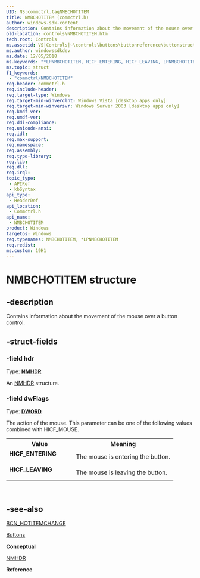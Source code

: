 ```yaml
---
UID: NS:commctrl.tagNMBCHOTITEM
title: NMBCHOTITEM (commctrl.h)
author: windows-sdk-content
description: Contains information about the movement of the mouse over a button control.
old-location: controls\NMBCHOTITEM.htm
tech.root: Controls
ms.assetid: VS|Controls|~\controls\buttons\buttonreference\buttonstructures\nmbchotitem.htm
ms.author: windowssdkdev
ms.date: 12/05/2018
ms.keywords: "*LPNMBCHOTITEM, HICF_ENTERING, HICF_LEAVING, LPNMBCHOTITEM, LPNMBCHOTITEM structure pointer [Windows Controls], NMBCHOTITEM, NMBCHOTITEM structure [Windows Controls], _win32_NMBCHOTITEM_str, _win32_NMBCHOTITEM_str_cpp, commctrl/LPNMBCHOTITEM, commctrl/NMBCHOTITEM, controls.NMBCHOTITEM, controls._win32_NMBCHOTITEM_str"
ms.topic: struct
f1_keywords: 
 - "commctrl/NMBCHOTITEM"
req.header: commctrl.h
req.include-header: 
req.target-type: Windows
req.target-min-winverclnt: Windows Vista [desktop apps only]
req.target-min-winversvr: Windows Server 2003 [desktop apps only]
req.kmdf-ver: 
req.umdf-ver: 
req.ddi-compliance: 
req.unicode-ansi: 
req.idl: 
req.max-support: 
req.namespace: 
req.assembly: 
req.type-library: 
req.lib: 
req.dll: 
req.irql: 
topic_type:
 - APIRef
 - kbSyntax
api_type:
 - HeaderDef
api_location:
 - Commctrl.h
api_name:
 - NMBCHOTITEM
product: Windows
targetos: Windows
req.typenames: NMBCHOTITEM, *LPNMBCHOTITEM
req.redist: 
ms.custom: 19H1
---
```


# NMBCHOTITEM structure


## -description


Contains information about the movement of the mouse over a button control.


## -struct-fields




### -field hdr

Type: <b><a href="https://docs.microsoft.com/windows/desktop/api/richedit/ns-richedit-_nmhdr">NMHDR</a></b>

An <a href="https://docs.microsoft.com/windows/desktop/api/richedit/ns-richedit-_nmhdr">NMHDR</a> structure. 


### -field dwFlags

Type: <b><a href="https://docs.microsoft.com/windows/desktop/WinProg/windows-data-types">DWORD</a></b>

The action of the mouse. This parameter can be one of the following values combined with HICF_MOUSE. 

<table>
<tr>
<th>Value</th>
<th>Meaning</th>
</tr>
<tr>
<td width="40%"><a id="HICF_ENTERING"></a><a id="hicf_entering"></a><dl>
<dt><b>HICF_ENTERING</b></dt>
</dl>
</td>
<td width="60%">
The mouse is entering the button.

</td>
</tr>
<tr>
<td width="40%"><a id="HICF_LEAVING"></a><a id="hicf_leaving"></a><dl>
<dt><b>HICF_LEAVING</b></dt>
</dl>
</td>
<td width="60%">
The mouse is leaving the button.

</td>
</tr>
</table>
 


## -see-also




<a href="https://docs.microsoft.com/windows/desktop/Controls/bcn-hotitemchange">BCN_HOTITEMCHANGE</a>



<a href="https://docs.microsoft.com/windows/desktop/Controls/buttons">Buttons</a>



<b>Conceptual</b>



<a href="https://docs.microsoft.com/windows/desktop/api/richedit/ns-richedit-_nmhdr">NMHDR</a>



<b>Reference</b>
 

 

